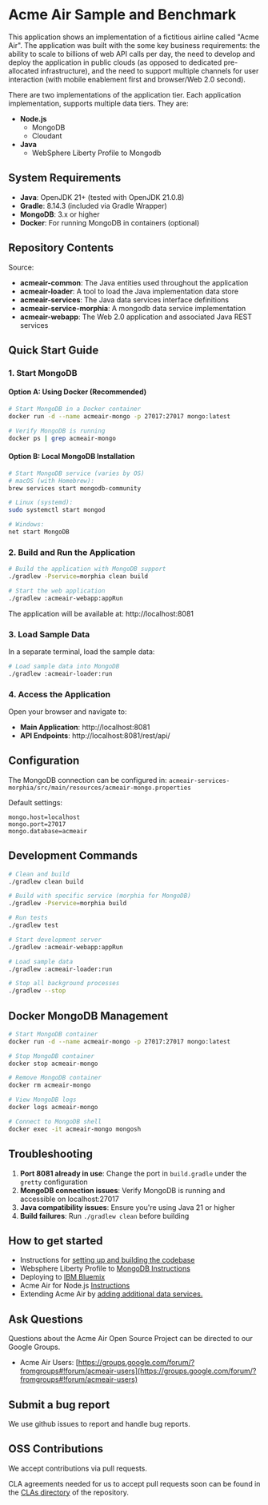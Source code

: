 # Acme Air Sample and Benchmark

This application shows an implementation of a fictitious airline called "Acme Air".  The application was built with the some key business requirements: the ability to scale to billions of web API calls per day, the need to develop and deploy the application in public clouds (as opposed to dedicated pre-allocated infrastructure), and the need to support multiple channels for user interaction (with mobile enablement first and browser/Web 2.0 second).

There are two implementations of the application tier. Each application implementation, supports multiple data tiers.  They are:
- **Node.js**
  - MongoDB
  - Cloudant
- **Java**
  - WebSphere Liberty Profile to Mongodb

## System Requirements

- **Java**: OpenJDK 21+ (tested with OpenJDK 21.0.8)
- **Gradle**: 8.14.3 (included via Gradle Wrapper)
- **MongoDB**: 3.x or higher
- **Docker**: For running MongoDB in containers (optional)

## Repository Contents

Source:

- **acmeair-common**: The Java entities used throughout the application
- **acmeair-loader**:  A tool to load the Java implementation data store
- **acmeair-services**:  The Java data services interface definitions
- **acmeair-service-morphia**:  A mongodb data service implementation
- **acmeair-webapp**:  The Web 2.0 application and associated Java REST services

## Quick Start Guide

### 1. Start MongoDB

#### Option A: Using Docker (Recommended)
```bash
# Start MongoDB in a Docker container
docker run -d --name acmeair-mongo -p 27017:27017 mongo:latest

# Verify MongoDB is running
docker ps | grep acmeair-mongo
```

#### Option B: Local MongoDB Installation
```bash
# Start MongoDB service (varies by OS)
# macOS (with Homebrew):
brew services start mongodb-community

# Linux (systemd):
sudo systemctl start mongod

# Windows:
net start MongoDB
```

### 2. Build and Run the Application

```bash
# Build the application with MongoDB support
./gradlew -Pservice=morphia clean build

# Start the web application
./gradlew :acmeair-webapp:appRun
```

The application will be available at: http://localhost:8081

### 3. Load Sample Data

In a separate terminal, load the sample data:

```bash
# Load sample data into MongoDB
./gradlew :acmeair-loader:run
```

### 4. Access the Application

Open your browser and navigate to:
- **Main Application**: http://localhost:8081
- **API Endpoints**: http://localhost:8081/rest/api/

## Configuration

The MongoDB connection can be configured in:
`acmeair-services-morphia/src/main/resources/acmeair-mongo.properties`

Default settings:
```properties
mongo.host=localhost
mongo.port=27017
mongo.database=acmeair
```

## Development Commands

```bash
# Clean and build
./gradlew clean build

# Build with specific service (morphia for MongoDB)
./gradlew -Pservice=morphia build

# Run tests
./gradlew test

# Start development server
./gradlew :acmeair-webapp:appRun

# Load sample data
./gradlew :acmeair-loader:run

# Stop all background processes
./gradlew --stop
```

## Docker MongoDB Management

```bash
# Start MongoDB container
docker run -d --name acmeair-mongo -p 27017:27017 mongo:latest

# Stop MongoDB container
docker stop acmeair-mongo

# Remove MongoDB container
docker rm acmeair-mongo

# View MongoDB logs
docker logs acmeair-mongo

# Connect to MongoDB shell
docker exec -it acmeair-mongo mongosh
```

## Troubleshooting

1. **Port 8081 already in use**: Change the port in `build.gradle` under the `gretty` configuration
2. **MongoDB connection issues**: Verify MongoDB is running and accessible on localhost:27017
3. **Java compatibility issues**: Ensure you're using Java 21 or higher
4. **Build failures**: Run `./gradlew clean` before building

## How to get started

* Instructions for [setting up and building the codebase](Documentation/Build_Instructions.md)
* Websphere Liberty Profile to [MongoDB Instructions](https://github.com/acmeair/acmeair/blob/master/MONGO_README.md)
* Deploying to [IBM Bluemix](Documentation/Bluemix_Instructions.md)
* Acme Air for Node.js [Instructions](https://github.com/acmeair/acmeair-nodejs/blob/master/README.md)
* Extending Acme Air by [adding additional data services.](Documentation/Extending_AcmeAir_Services.md)

## Ask Questions

Questions about the Acme Air Open Source Project can be directed to our Google Groups.

* Acme Air Users: [https://groups.google.com/forum/?fromgroups#!forum/acmeair-users](https://groups.google.com/forum/?fromgroups#!forum/acmeair-users)

## Submit a bug report

We use github issues to report and handle bug reports.

## OSS Contributions

We accept contributions via pull requests.

CLA agreements needed for us to accept pull requests soon can be found in the [CLAs directory](CLAs) of the repository.
